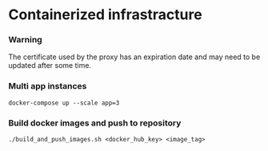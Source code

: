 # Containerized infrastracture
### Warning
The certificate used by the proxy has an expiration date and may need to be updated after some time.

### Multi app instances
```shell
docker-compose up --scale app=3
```

### Build docker images and push to repository
```shell
./build_and_push_images.sh <docker_hub_key> <image_tag>
```
